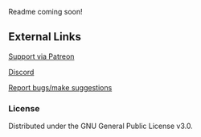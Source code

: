 Readme coming soon!

## External Links

[Support via Patreon](https://shantek.co/patreon)

[Discord](https://shantek.co/discord)

[Report bugs/make suggestions](https://github.com/shantek/CustomMobDrops/issues)

### License
Distributed under the GNU General Public License v3.0.